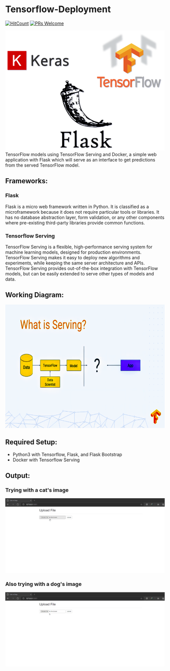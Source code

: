 # Tensorflow-Deployment
[![HitCount](http://hits.dwyl.com/swapnanildutta/Tensorflow-Deployment.svg)](http://hits.dwyl.com/swapnanildutta/Tensorflow-Deployment)
[![PRs Welcome](https://img.shields.io/badge/PRs-welcome-brightgreen.svg?style=flat-square)](http://makeapullrequest.com) 

<img src="images\5.png" width="512" height="380">
TensorFlow models using TensorFlow Serving and Docker, a simple web application with Flask which will serve as an interface to get predictions from the served TensorFlow model.

## Frameworks:
### Flask
Flask is a micro web framework written in Python. It is classified as a microframework because it does not require particular tools or libraries. It has no database abstraction layer, form validation, or any other components where pre-existing third-party libraries provide common functions.

### Tensorflow Serving
TensorFlow Serving is a flexible, high-performance serving system for machine learning models, designed for production environments. TensorFlow Serving makes it easy to deploy new algorithms and experiments, while keeping the same server architecture and APIs. TensorFlow Serving provides out-of-the-box integration with TensorFlow models, but can be easily extended to serve other types of models and data.

## Working Diagram:
<img src="images\2.png" width="560" height="390">

## Required Setup:
- Python3 with Tensorflow, Flask, and Flask Bootstrap
- Docker with Tensorflow Serving

## Output:

### Trying with a cat's image
![Cat Prediction](https://github.com/swapnanildutta/Tensorflow-Deployment/blob/master/images/cat.gif)

### Also trying with a dog's image
![Dog Prediction](https://github.com/swapnanildutta/Tensorflow-Deployment/blob/master/images/dog.gif)

